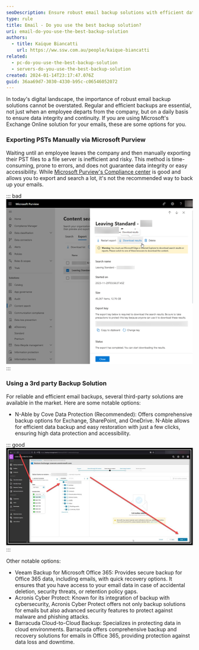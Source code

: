 ```yaml
---
seoDescription: Ensure robust email backup solutions with efficient data integrity and continuity using Microsoft Exchange Online or reliable third-party options.
type: rule
title: Email - Do you use the best backup solution?
uri: email-do-you-use-the-best-backup-solution
authors:
  - title: Kaique Biancatti
    url: https://ww.ssw.com.au/people/kaique-biancatti
related:
  - pc-do-you-use-the-best-backup-solution
  - servers-do-you-use-the-best-backup-solution
created: 2024-01-14T23:17:47.076Z
guid: 36aa69d7-3030-4330-b95c-c06546052072
---
```


In today's digital landscape, the importance of robust email backup solutions cannot be overstated. Regular and efficient backups are essential, not just when an employee departs from the company, but on a daily basis to ensure data integrity and continuity. If you are using Microsoft's Exchange Online solution for your emails, these are some options for you.

<!--endintro-->

### Exporting PSTs Manually via Microsoft Purview

Waiting until an employee leaves the company and then manually exporting their PST files to a file server is inefficient and risky. This method is time-consuming, prone to errors, and does not guarantee data integrity or easy accessibility.
While [Microsoft Purview's Compliance center](https://compliance.microsoft.com/contentsearchv2) is good and allows you to export and search a lot, it's not the recommended way to back up your emails.

::: bad
![Figure: Bad example - Manually exporting PSTs is prone to errors](exportbadexample.png)
:::

### Using a 3rd party Backup Solution

For reliable and efficient email backups, several third-party solutions are available in the market. Here are some notable options:

- N-Able by Cove Data Protection (Recommended): Offers comprehensive backup options for Exchange, SharePoint, and OneDrive. N-Able allows for efficient data backup and easy restoration with just a few clicks, ensuring high data protection and accessibility.

::: good
![Figure: Good Example - An automatic, cloud-based backup solution takes snapshots of your data daily and makes it very easy to recover and restore any emails](backupsgoodexample3.png)
:::

Other notable options:

- Veeam Backup for Microsoft Office 365: Provides secure backup for Office 365 data, including emails, with quick recovery options. It ensures that you have access to your email data in case of accidental deletion, security threats, or retention policy gaps.
- Acronis Cyber Protect: Known for its integration of backup with cybersecurity, Acronis Cyber Protect offers not only backup solutions for emails but also advanced security features to protect against malware and phishing attacks.
- Barracuda Cloud-to-Cloud Backup: Specializes in protecting data in cloud environments. Barracuda offers comprehensive backup and recovery solutions for emails in Office 365, providing protection against data loss and downtime.
